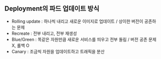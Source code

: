 ## Deployment의 파드 업데이트 방식

- Rolling update : 하나씩 내리고 새로운 이미지로 업데이트 / 상이한 버전이 공존하는 문제
- Recreate : 전부 내리고, 전부 재생성
- Blue/Green : 똑같은 자원만큼 새로운 서비스를 띄우고 전부 돌림 / 버전 공존 문제 X, 롤백 O
- Canary : 조금씩 자원을 업데이트하고 트래픽을 분산 
